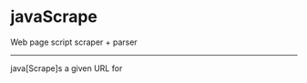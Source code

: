 # javaScrape
Web page script scraper + parser

---------------------------------

java[Scrape]s a given URL for <script> tags, and returns a list of three categories:
  * Locally-hosted scripts
  * Externally-hosted scripts
  * Internal page scripts
  
Then iterates through each [currently just local] script for matches against a list of patterns.
  - This list is easily modified at the bottom head of the script.
  - Next feature goal includes pattern sub-groups, such as 'IP addresses' > private and localhost IP references
    ~ Another list will target possible credentials, and one list may include a variety of dangerous code patterns.
    ~ These lists will correspond to an argparse switch so they may be individually disabled.
  
Upcoming change :
  > Take input args or file to receive custom patterns.
  
---------------------------------

Usage: 
./jScrape -u https://www.iana.org/domains/reserved

 
Example Output:
![screen](https://user-images.githubusercontent.com/85598459/121372915-a3cf6280-c90c-11eb-9272-ea45c4456681.png)

